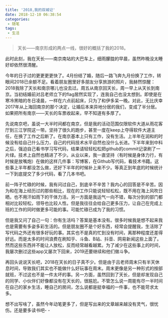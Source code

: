```yaml
---
title: '2018,我的双城记'
date: 2018-12-10 06:38:54
categories:
 - 随笔
tags:
 - 生活
---
```

> 天长——南京形成的两点一线，很好的概括了我的2018。


此时此刻，我在天长——南京南站的大巴车上，细雨朦胧的早晨，虽然昨晚没太睡好却依然很清醒。

今年的日子过的更更更更快了。4月份结了婚，随后一路飞奔九月份换了工作，转眼间2018已余额不足。看着朋友圈里好多朋友分享旅游的照片，我赫然惊醒：2018我除了天长和南京哪儿也没去过。周五从南京回天长，周一早上从天长到南京。当初结婚前对吕老师立下的flag居然实现了，连我自己也没太想到。即使是在寒冷黑暗的冬日凌晨，一样在六点前起床，只为了和伊多呆一晚。对此，无比庆幸2017年从上海回南京的那个决定，让婚后本来异地分居的我们，变成了半分居。如果把所有南京——天长的车票收起来，早不知道有多厚了。

先说南京吧，虽说一大半时间都在南京，但是我的活动范围仅限软件大道从雨花客厅到三江学院这一带。坚持了很久的跑步，甚至一度在keep上夺得软件大道主任，在换了工作之后断了。在南京基本上只有工作，没有生活。上半年在润和的时候没有给自己什么压力，自己的代码技术水平自然也没什么长进。下半年来到中科之后，强迫自己看书学习写代码，结果请轻轻松松把github的commit记录刷了一片绿。技术上自然也精进了不少。从业以来，我一直坚持（有时候是身体力行，有时候是放嘴炮）在做的这样几件事：写博客，在Github写代码，看技术书籍。这些事上半年都没怎么做，还好下半年的时候补上来不少。等真正到年底的时候统计一下到底提交了多少代码，看了几本书吧。
<!-- more -->

前一阵子忙碌的时候，我有问过自己，到底辛不辛苦？我内心的回答是不辛苦。因为和在海上经历过的那些相比，现在的工作只能说轻轻松松，既不用在海上风吹日晒，也不用汗如雨下的干体力活。另一方面是我运气一向不错，每次分到的部门都相对比较轻松，领导也比较人性。但是我往往会给自己更多压力，让自己在完成上班的工作的同时做更多可能的事。可能忙碌已成为了我的习惯。

但是我又问了自己一句：你有生活吗？答案是基本没有。很多时候我是想不起来我也是需要有多姿多彩生活的。但是朋友圈不是个好东西，经常会提醒我，生活除了写代码之外还有很多好玩的事。其实也不是真的忙到没有时间，离那种程度还差得好远。而是太多的时间浪费在刷知乎、斗鱼、B站、抖音、网易新闻这些上面了。然而这些东西并不能让人放松，反而经常越看越累。为了减少在这些事上的时间，我屡次删过这些app又屡次下回来，2019还要继续和他们做斗争。

再回头说说天长吧，2018在天长的日子真不少。但是由于吕老师周末只有半天休息时间，导致我们其实也不能做什么好玩事在周末。周末更像是另一种形式的按部就班，不过这也不是一件太坏的事。另一方面，虽然回到了天长，但是却发现自己的同学、小伙伴们好像都没有在天长的，很尴尬。不管怎么说一周能有尽一半时间在自己的家乡生活，睡自己的房间，怎么说都是挺幸福的一件事，也不能苛求太多。

想不出写啥了，虽然今年动笔更多了，但是写出来的文章越来越没有灵气，很忧伤。还是要多读书吧- -